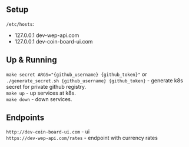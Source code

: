 ## Setup 

`/etc/hosts`:
- 127.0.0.1 dev-wep-api.com
- 127.0.0.1 dev-coin-board-ui.com

## Up & Running

`make secret ARGS="{github_username} {github_token}"` or `./generate_secret.sh {github_username} {github_token}` - generate k8s secret for private github registry.   
`make up` - up services at k8s.   
`make down` - down services. 

## Endpoints

`http://dev-coin-board-ui.com` - ui  
`https://dev-wep-api.com/rates` - endpoint with currency rates